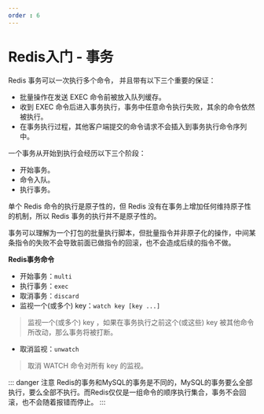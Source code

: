 ```yaml
---
order : 6
---
```

# Redis入门 - 事务

Redis 事务可以一次执行多个命令， 并且带有以下三个重要的保证：

- 批量操作在发送 EXEC 命令前被放入队列缓存。
- 收到 EXEC 命令后进入事务执行，事务中任意命令执行失败，其余的命令依然被执行。
- 在事务执行过程，其他客户端提交的命令请求不会插入到事务执行命令序列中。

一个事务从开始到执行会经历以下三个阶段：

- 开始事务。
- 命令入队。
- 执行事务。

单个 Redis 命令的执行是原子性的，但 Redis 没有在事务上增加任何维持原子性的机制，所以 Redis 事务的执行并不是原子性的。

事务可以理解为一个打包的批量执行脚本，但批量指令并非原子化的操作，中间某条指令的失败不会导致前面已做指令的回滚，也不会造成后续的指令不做。

**Redis事务命令**

- 开始事务：`multi`
- 执行事务：`exec`
- 取消事务：`discard`
- 监视一个(或多个) key：`watch key [key ...]`
> 监视一个(或多个) key ，如果在事务执行之前这个(或这些) key 被其他命令所改动，那么事务将被打断。
- 取消监视：`unwatch`
> 取消 WATCH 命令对所有 key 的监视。

::: danger 注意
Redis的事务和MySQL的事务是不同的，MySQL的事务要么全部执行，要么全部不执行。而Redis仅仅是一组命令的顺序执行集合，事务不会回滚，也不会随着报错而停止。
:::